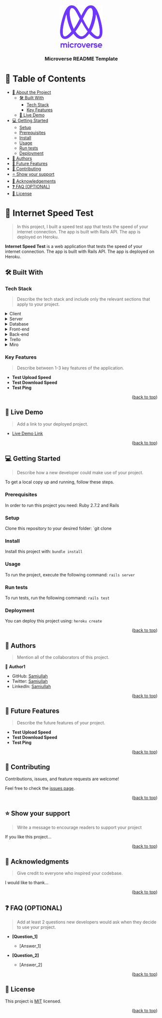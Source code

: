<a name="readme-top"></a>

<!--
HOW TO USE:
This is an example of how you may give instructions on setting up your project locally.

Modify this file to match your project and remove sections that don't apply.

REQUIRED SECTIONS:
- Table of Contents
- About the Project
  - Built With
  - Live Demo
- Getting Started
- Authors
- Future Features
- Contributing
- Show your support
- Acknowledgements
- License

OPTIONAL SECTIONS:
- FAQ

After you're finished please remove all the comments and instructions!
-->

<div align="center">
  <!-- You are encouraged to replace this logo with your own! Otherwise you can also remove it. -->
  <img src="murple_logo.png" alt="logo" width="140"  height="auto" />
  <br/>

  <h3><b>Microverse README Template</b></h3>

</div>

<!-- TABLE OF CONTENTS -->

# 📗 Table of Contents

- [📖 About the Project](#about-project)
  - [🛠 Built With](#built-with)
    - [Tech Stack](#tech-stack)
    - [Key Features](#key-features)
  - [🚀 Live Demo](#live-demo)
- [💻 Getting Started](#getting-started)
  - [Setup](#setup)
  - [Prerequisites](#prerequisites)
  - [Install](#install)
  - [Usage](#usage)
  - [Run tests](#run-tests)
  - [Deployment](#triangular_flag_on_post-deployment)
- [👥 Authors](#authors)
- [🔭 Future Features](#future-features)
- [🤝 Contributing](#contributing)
- [⭐️ Show your support](#support)
- [🙏 Acknowledgements](#acknowledgements)
- [❓ FAQ (OPTIONAL)](#faq)
- [📝 License](#license)

<!-- PROJECT DESCRIPTION -->

# 📖 Internet Speed Test <a name="about-project"></a>

> In this project, I built a speed test app that tests the speed of your internet connection. The app is built with Rails API. The app is deployed on Heroku.

**Internet Speed Test** is a web application that tests the speed of your internet connection. The app is built with Rails API. The app is deployed on Heroku.

## 🛠 Built With <a name="built-with"></a>

### Tech Stack <a name="tech-stack"></a>

> Describe the tech stack and include only the relevant sections that apply to your project.

<details>
  <summary>Client</summary>
  <ul>
    <li><a href="https://reactjs.org/">React.js</a></li>
  </ul>
</details>

<details>
  <summary>Server</summary>
  <ul>
    <li><a href="https://expressjs.com/">Rails</a></li>
  </ul>
</details>

<details>
<summary>Database</summary>
  <ul>
    <li><a href="https://www.postgresql.org/">PostgreSQL</a></li>
  </ul>
</details>

<details>
<summary>Front-end</summary>
  <ul>
    <li><a href="https://github.com/samiullah997/internet-speed-test-front-end">Front-end</a></li>
  </ul>
</details>

<details>
<summary>Back-end</summary>
  <ul>
    <li><a href="https://github.com/samiullah997/internet-speed-test-back-end">Back-end</a></li>
  </ul>
</details>

<details>
<summary>Trello</summary>
  <ul>
    <li><a href="https://trello.com/invite/b/yReHG2jv/ATTIe6aba84826e4a43057fe43f21affbc0a43ADB031/internet-speed">Trello Board</a></li>
  </ul>
</details>

<details>
<summary>Miro</summary>
  <ul>
    <li><a href="https://miro.com/app/board/uXjVPghPCsw=/?share_link_id=1892014653">Miro Chart</a></li>
  </ul>
</details>

<!-- Features -->

### Key Features <a name="key-features"></a>

> Describe between 1-3 key features of the application.

- **Test Upload Speed**
- **Test Download Speed**
- **Test Ping**

<p align="right">(<a href="#readme-top">back to top</a>)</p>

<!-- LIVE DEMO -->

## 🚀 Live Demo <a name="live-demo"></a>

> Add a link to your deployed project.

- [Live Demo Link](https://public-internet-speed.netlify.app)

<p align="right">(<a href="#readme-top">back to top</a>)</p>

<!-- GETTING STARTED -->

## 💻 Getting Started <a name="getting-started"></a>

> Describe how a new developer could make use of your project.

To get a local copy up and running, follow these steps.

### Prerequisites

In order to run this project you need: Ruby 2.7.2 and Rails

<!--
Example command:

```sh
 gem install rails
```
 -->

### Setup

Clone this repository to your desired folder: `git clone

<!--
Example commands:

```sh
  cd my-folder
  git clone git@github.com:myaccount/my-project.git
```
--->

### Install

Install this project with: `bundle install`

<!--
Example command:

```sh
  cd my-project
  gem install
```
--->

### Usage

To run the project, execute the following command: `rails server`

<!--
Example command:

```sh
  rails server
```
--->

### Run tests

To run tests, run the following command: `rails test`

<!--
Example command:

```sh
  bin/rails test test/models/article_test.rb
```
--->

### Deployment

You can deploy this project using: `heroku create`

<!--
Example:

```sh

```
 -->

<p align="right">(<a href="#readme-top">back to top</a>)</p>

<!-- AUTHORS -->

## 👥 Authors <a name="authors"></a>

> Mention all of the collaborators of this project.

👤 **Author1**

- GitHub: [Samiullah](https://github.com/samiullah997)
- Twitter: [Samiullah](https://twitter.com/samiullahk997)
- LinkedIn: [Samiullah](https://linkedin.com/in/sami-full-stack)

<p align="right">(<a href="#readme-top">back to top</a>)</p>

<!-- FUTURE FEATURES -->

## 🔭 Future Features <a name="future-features"></a>

> Describe the future features of your project.

- **Test Upload Speed**
- **Test Download Speed**
- **Test Ping**

<p align="right">(<a href="#readme-top">back to top</a>)</p>

<!-- CONTRIBUTING -->

## 🤝 Contributing <a name="contributing"></a>

Contributions, issues, and feature requests are welcome!

Feel free to check the [issues page](../../issues/).

<p align="right">(<a href="#readme-top">back to top</a>)</p>

<!-- SUPPORT -->

## ⭐️ Show your support <a name="support"></a>

> Write a message to encourage readers to support your project

If you like this project...

<p align="right">(<a href="#readme-top">back to top</a>)</p>

<!-- ACKNOWLEDGEMENTS -->

## 🙏 Acknowledgments <a name="acknowledgements"></a>

> Give credit to everyone who inspired your codebase.

I would like to thank...

<p align="right">(<a href="#readme-top">back to top</a>)</p>

<!-- FAQ (optional) -->

## ❓ FAQ (OPTIONAL) <a name="faq"></a>

> Add at least 2 questions new developers would ask when they decide to use your project.

- **[Question_1]**

  - [Answer_1]

- **[Question_2]**

  - [Answer_2]

<p align="right">(<a href="#readme-top">back to top</a>)</p>

<!-- LICENSE -->

## 📝 License <a name="license"></a>

This project is [MIT](./LICENSE) licensed.


<p align="right">(<a href="#readme-top">back to top</a>)</p>
